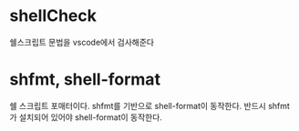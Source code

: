 # shellCheck

쉘스크립트 문법을 vscode에서 검사해준다

# shfmt, shell-format

쉘 스크립트 포매터이다. shfmt를 기반으로 shell-format이 동작한다. 반드시 shfmt가 설치되어 있어야 shell-format이 동작한다.
